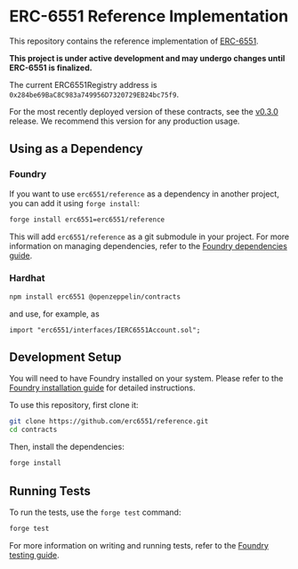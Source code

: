 # ERC-6551 Reference Implementation

This repository contains the reference implementation of [ERC-6551](https://eips.ethereum.org/EIPS/eip-6551).

**This project is under active development and may undergo changes until ERC-6551 is finalized.**

The current ERC6551Registry address is `0x284be69BaC8C983a749956D7320729EB24bc75f9`.

For the most recently deployed version of these contracts, see the [v0.3.0](https://github.com/erc6551/reference/releases/tag/v0.3.0) release. We recommend this version for any production usage.

## Using as a Dependency

### Foundry

If you want to use `erc6551/reference` as a dependency in another project, you can add it using `forge install`:

```sh
forge install erc6551=erc6551/reference
```

This will add `erc6551/reference` as a git submodule in your project. For more information on managing dependencies, refer to the [Foundry dependencies guide](https://github.com/foundry-rs/book/blob/master/src/projects/dependencies.md).

### Hardhat

```sh
npm install erc6551 @openzeppelin/contracts
```

and use, for example, as

```
import "erc6551/interfaces/IERC6551Account.sol";
```

## Development Setup

You will need to have Foundry installed on your system. Please refer to the [Foundry installation guide](https://github.com/foundry-rs/book/blob/master/src/getting-started/installation.md) for detailed instructions.

To use this repository, first clone it:

```sh
git clone https://github.com/erc6551/reference.git
cd contracts
```

Then, install the dependencies:

```sh
forge install
```

## Running Tests

To run the tests, use the `forge test` command:

```sh
forge test
```

For more information on writing and running tests, refer to the [Foundry testing guide](https://github.com/foundry-rs/book/blob/master/src/forge/writing-tests.md).
